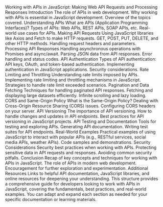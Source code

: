 Working with APIs in JavaScript: Making Web API Requests and Processing Responses
Introduction
The role of APIs in web development.
Why working with APIs is essential in JavaScript development.
Overview of the topics covered.
Understanding APIs
What are APIs (Application Programming Interfaces)?
Types of APIs: Web APIs, REST APIs, SOAP APIs, etc.
Real-world use cases for APIs.
Making API Requests
Using JavaScript libraries like Axios and Fetch to make HTTP requests.
GET, POST, PUT, DELETE, and other HTTP methods.
Handling request headers and parameters.
Processing API Responses
Handling asynchronous operations with Promises and async/await.
Parsing JSON data from API responses.
Error handling and status codes.
API Authentication
Types of API authentication: API keys, OAuth, and token-based authentication.
Implementing authentication in JavaScript applications.
Security considerations.
Rate Limiting and Throttling
Understanding rate limits imposed by APIs.
Implementing rate limiting and throttling mechanisms in JavaScript.
Strategies to handle rate limit exceeded scenarios.
Pagination and Data Fetching
Techniques for handling paginated API responses.
Fetching and displaying large datasets efficiently.
Infinite scrolling and lazy loading.
CORS and Same-Origin Policy
What is the Same-Origin Policy?
Dealing with Cross-Origin Resource Sharing (CORS) issues.
Configuring CORS headers on your server.
API Versioning
The importance of API versioning.
How to handle changes and updates in API endpoints.
Best practices for API versioning in JavaScript projects.
API Testing and Documentation
Tools for testing and exploring APIs.
Generating API documentation.
Writing test suites for API endpoints.
Real-World Examples
Practical examples of using JavaScript to interact with popular APIs (e.g., RESTful services, social media APIs, weather APIs).
Code samples and demonstrations.
Security Considerations
Security best practices when working with APIs.
Protecting sensitive data in API requests and responses.
Avoiding common security pitfalls.
Conclusion
Recap of key concepts and techniques for working with APIs in JavaScript.
The role of APIs in modern web development.
Encouragement for further exploration and experimentation.
Additional Resources
Links to helpful API documentation, JavaScript libraries, and online resources for deepening your understanding.
This structure provides a comprehensive guide for developers looking to work with APIs in JavaScript, covering the fundamentals, best practices, and real-world examples. You can adapt and expand each section as needed for your specific documentation or learning materials.
